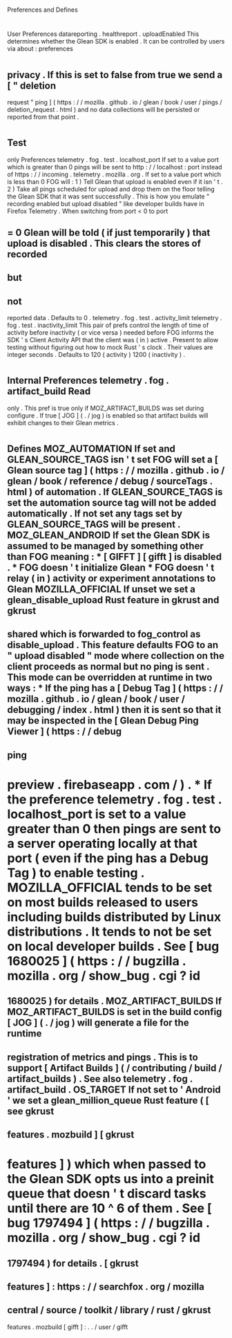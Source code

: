 #
Preferences
and
Defines
#
#
User
Preferences
datareporting
.
healthreport
.
uploadEnabled
This
determines
whether
the
Glean
SDK
is
enabled
.
It
can
be
controlled
by
users
via
about
:
preferences
#
privacy
.
If
this
is
set
to
false
from
true
we
send
a
[
"
deletion
-
request
"
ping
]
(
https
:
/
/
mozilla
.
github
.
io
/
glean
/
book
/
user
/
pings
/
deletion_request
.
html
)
and
no
data
collections
will
be
persisted
or
reported
from
that
point
.
#
#
Test
-
only
Preferences
telemetry
.
fog
.
test
.
localhost_port
If
set
to
a
value
port
which
is
greater
than
0
pings
will
be
sent
to
http
:
/
/
localhost
:
port
instead
of
https
:
/
/
incoming
.
telemetry
.
mozilla
.
org
.
If
set
to
a
value
port
which
is
less
than
0
FOG
will
:
1
)
Tell
Glean
that
upload
is
enabled
even
if
it
isn
'
t
.
2
)
Take
all
pings
scheduled
for
upload
and
drop
them
on
the
floor
telling
the
Glean
SDK
that
it
was
sent
successfully
.
This
is
how
you
emulate
"
recording
enabled
but
upload
disabled
"
like
developer
builds
have
in
Firefox
Telemetry
.
When
switching
from
port
<
0
to
port
>
=
0
Glean
will
be
told
(
if
just
temporarily
)
that
upload
is
disabled
.
This
clears
the
stores
of
recorded
-
but
-
not
-
reported
data
.
Defaults
to
0
.
telemetry
.
fog
.
test
.
activity_limit
telemetry
.
fog
.
test
.
inactivity_limit
This
pair
of
prefs
control
the
length
of
time
of
activity
before
inactivity
(
or
vice
versa
)
needed
before
FOG
informs
the
SDK
'
s
Client
Activity
API
that
the
client
was
(
in
)
active
.
Present
to
allow
testing
without
figuring
out
how
to
mock
Rust
'
s
clock
.
Their
values
are
integer
seconds
.
Defaults
to
120
(
activity
)
1200
(
inactivity
)
.
#
#
Internal
Preferences
telemetry
.
fog
.
artifact_build
Read
-
only
.
This
pref
is
true
only
if
MOZ_ARTIFACT_BUILDS
was
set
during
configure
.
If
true
[
JOG
]
(
.
/
jog
)
is
enabled
so
that
artifact
builds
will
exhibit
changes
to
their
Glean
metrics
.
#
#
Defines
MOZ_AUTOMATION
If
set
and
GLEAN_SOURCE_TAGS
isn
'
t
set
FOG
will
set
a
[
Glean
source
tag
]
(
https
:
/
/
mozilla
.
github
.
io
/
glean
/
book
/
reference
/
debug
/
sourceTags
.
html
)
of
automation
.
If
GLEAN_SOURCE_TAGS
is
set
the
automation
source
tag
will
not
be
added
automatically
.
If
not
set
any
tags
set
by
GLEAN_SOURCE_TAGS
will
be
present
.
MOZ_GLEAN_ANDROID
If
set
the
Glean
SDK
is
assumed
to
be
managed
by
something
other
than
FOG
meaning
:
*
[
GIFFT
]
[
gifft
]
is
disabled
.
*
FOG
doesn
'
t
initialize
Glean
*
FOG
doesn
'
t
relay
(
in
)
activity
or
experiment
annotations
to
Glean
MOZILLA_OFFICIAL
If
unset
we
set
a
glean_disable_upload
Rust
feature
in
gkrust
and
gkrust
-
shared
which
is
forwarded
to
fog_control
as
disable_upload
.
This
feature
defaults
FOG
to
an
"
upload
disabled
"
mode
where
collection
on
the
client
proceeds
as
normal
but
no
ping
is
sent
.
This
mode
can
be
overridden
at
runtime
in
two
ways
:
*
If
the
ping
has
a
[
Debug
Tag
]
(
https
:
/
/
mozilla
.
github
.
io
/
glean
/
book
/
user
/
debugging
/
index
.
html
)
then
it
is
sent
so
that
it
may
be
inspected
in
the
[
Glean
Debug
Ping
Viewer
]
(
https
:
/
/
debug
-
ping
-
preview
.
firebaseapp
.
com
/
)
.
*
If
the
preference
telemetry
.
fog
.
test
.
localhost_port
is
set
to
a
value
greater
than
0
then
pings
are
sent
to
a
server
operating
locally
at
that
port
(
even
if
the
ping
has
a
Debug
Tag
)
to
enable
testing
.
MOZILLA_OFFICIAL
tends
to
be
set
on
most
builds
released
to
users
including
builds
distributed
by
Linux
distributions
.
It
tends
to
not
be
set
on
local
developer
builds
.
See
[
bug
1680025
]
(
https
:
/
/
bugzilla
.
mozilla
.
org
/
show_bug
.
cgi
?
id
=
1680025
)
for
details
.
MOZ_ARTIFACT_BUILDS
If
MOZ_ARTIFACT_BUILDS
is
set
in
the
build
config
[
JOG
]
(
.
/
jog
)
will
generate
a
file
for
the
runtime
-
registration
of
metrics
and
pings
.
This
is
to
support
[
Artifact
Builds
]
(
/
contributing
/
build
/
artifact_builds
)
.
See
also
telemetry
.
fog
.
artifact_build
.
OS_TARGET
If
not
set
to
'
Android
'
we
set
a
glean_million_queue
Rust
feature
(
[
see
gkrust
-
features
.
mozbuild
]
[
gkrust
-
features
]
)
which
when
passed
to
the
Glean
SDK
opts
us
into
a
preinit
queue
that
doesn
'
t
discard
tasks
until
there
are
10
^
6
of
them
.
See
[
bug
1797494
]
(
https
:
/
/
bugzilla
.
mozilla
.
org
/
show_bug
.
cgi
?
id
=
1797494
)
for
details
.
[
gkrust
-
features
]
:
https
:
/
/
searchfox
.
org
/
mozilla
-
central
/
source
/
toolkit
/
library
/
rust
/
gkrust
-
features
.
mozbuild
[
gifft
]
:
.
.
/
user
/
gifft
